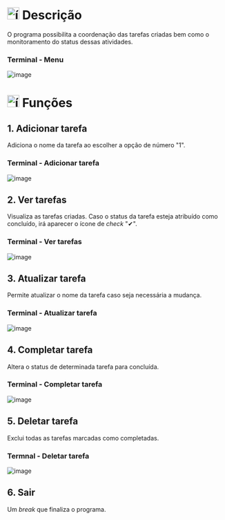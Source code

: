 # <img src="https://github.com/user-attachments/assets/caabfdf0-0f9e-44a3-8200-c6579fe87887" alt="ícone de descrição" width="28"> Descrição
O programa possibilita a coordenação das tarefas criadas bem como o monitoramento do status dessas atividades.

### Terminal - Menu
![image](https://github.com/user-attachments/assets/e78f1a79-2a09-4130-8465-b6e62ba0d511)

# <img src="https://github.com/user-attachments/assets/644e4582-4a64-437a-8da3-b8d04e662dee" alt="ícone do Python" width="28">  Funções
## 1. Adicionar tarefa
Adiciona o nome da tarefa ao escolher a opção de número "1".

### Terminal - Adicionar tarefa
![image](https://github.com/user-attachments/assets/590ef7d9-79ee-494c-97de-93c9f4ed9816)

## 2. Ver tarefas
Visualiza as tarefas criadas. Caso o status da tarefa esteja atribuído como concluído, irá aparecer o ícone de _check_ "✔".

### Terminal - Ver tarefas
![image](https://github.com/user-attachments/assets/7c1e8c0f-3be7-4f1c-ab94-8f7be6eeee32)

## 3. Atualizar tarefa
Permite atualizar o nome da tarefa caso seja necessária a mudança.

### Terminal - Atualizar tarefa
![image](https://github.com/user-attachments/assets/25aa0479-2ef9-4d6a-a8cd-082bbccecac4)

## 4. Completar tarefa
Altera o status de determinada tarefa para concluída.

### Terminal - Completar tarefa
![image](https://github.com/user-attachments/assets/14d76b2f-54e6-439c-a141-2ae1dfc3e8f3)

## 5. Deletar tarefa
Exclui todas as tarefas marcadas como completadas.

### Termnal - Deletar tarefa
![image](https://github.com/user-attachments/assets/736bf3ab-0d36-46a2-85e6-e8f5c027c74b)

## 6. Sair
Um _break_ que finaliza o programa.

